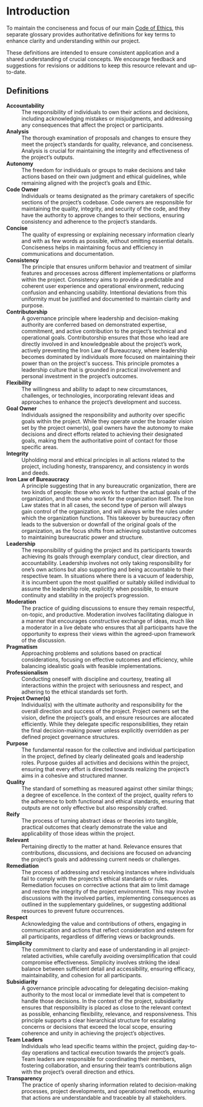 # Introduction

To maintain the conciseness and focus of our main [Code of Ethics](../CoE.md), this separate glossary provides authoritative definitions for key terms to enhance clarity and understanding within our project.

These definitions are intended to ensure consistent application and a shared understanding of crucial concepts. We encourage feedback and suggestions for revisions or additions to keep this resource relevant and up-to-date.

## Definitions

<dl>
  <dt><strong>Accountability</strong></dt>
  <dd>The responsibility of individuals to own their actions and decisions, including acknowledging mistakes or misjudgments, and addressing any consequences that affect the project or participants.</dd>
  <dt><strong>Analysis</strong></dt>
  <dd>The thorough examination of proposals and changes to ensure they meet the project’s standards for quality, relevance, and conciseness. Analysis is crucial for maintaining the integrity and effectiveness of the project’s outputs.</dd>
  <dt><strong>Autonomy</strong></dt>
  <dd>The freedom for individuals or groups to make decisions and take actions based on their own judgment and ethical guidelines, while remaining aligned with the project’s goals and Ethic.</dd>
  <dt><strong>Code Owner</strong></dt>
  <dd>Individuals or teams designated as the primary caretakers of specific sections of the project’s codebase. Code owners are responsible for maintaining the quality, integrity, and security of the code, and they have the authority to approve changes to their sections, ensuring consistency and adherence to the project’s standards.</dd>
  <dt><strong>Concise</strong></dt>
  <dd>The quality of expressing or explaining necessary information clearly and with as few words as possible, without omitting essential details. Conciseness helps in maintaining focus and efficiency in communications and documentation.</dd>
  <dt><strong>Consistency</strong></dt>
  <dd>The principle that ensures uniform behavior and treatment of similar features and processes across different implementations or platforms within the project. Consistency aims to provide a predictable and coherent user experience and operational environment, reducing confusion and enhancing usability. Intentional deviations from this uniformity must be justified and documented to maintain clarity and purpose.</dd>
  <dt><strong>Contributorship</strong></dt>
  <dd>A governance principle where leadership and decision-making authority are conferred based on demonstrated expertise, commitment, and active contribution to the project’s technical and operational goals. Contributorship ensures that those who lead are directly involved in and knowledgeable about the project’s work, actively preventing the Iron Law of Bureaucracy, where leadership becomes dominated by individuals more focused on maintaining their power than on the project's success. This principle promotes a leadership culture that is grounded in practical involvement and personal investment in the project’s outcomes.</dd>
  <dt><strong>Flexibility</strong></dt>
  <dd>The willingness and ability to adapt to new circumstances, challenges, or technologies, incorporating relevant ideas and approaches to enhance the project’s development and success.</dd>
  <dt><strong>Goal Owner</strong></dt>
  <dd>Individuals assigned the responsibility and authority over specific goals within the project. While they operate under the broader vision set by the project owner(s), goal owners have the autonomy to make decisions and direct efforts related to achieving their designated goals, making them the authoritative point of contact for those specific areas.</dd>
  <dt><strong>Integrity</strong></dt>
  <dd>Upholding moral and ethical principles in all actions related to the project, including honesty, transparency, and consistency in words and deeds.</dd>
  <dt><strong>Iron Law of Bureaucracy</strong></dt>
  <dd>A principle suggesting that in any bureaucratic organization, there are two kinds of people: those who work to further the actual goals of the organization, and those who work for the organization itself. The Iron Law states that in all cases, the second type of person will always gain control of the organization, and will always write the rules under which the organization functions. This takeover by bureaucracy often leads to the subversion or downfall of the original goals of the organization, as the focus shifts from achieving substantive outcomes to maintaining bureaucratic power and structure.</dd>
  <dt><strong>Leadership</strong></dt>
  <dd>The responsibility of guiding the project and its participants towards achieving its goals through exemplary conduct, clear direction, and accountability. Leadership involves not only taking responsibility for one’s own actions but also supporting and being accountable to their respective team. In situations where there is a vacuum of leadership, it is incumbent upon the most qualified or suitably skilled individual to assume the leadership role, explicitly when possible, to ensure continuity and stability in the project’s progression.</dd>
  <dt><strong>Moderation</strong></dt>
  <dd>The practice of guiding discussions to ensure they remain respectful, on-topic, and productive. Moderation involves facilitating dialogue in a manner that encourages constructive exchange of ideas, much like a moderator in a live debate who ensures that all participants have the opportunity to express their views within the agreed-upon framework of the discussion.</dd>
  <dt><strong>Pragmatism</strong></dt>
  <dd>Approaching problems and solutions based on practical considerations, focusing on effective outcomes and efficiency, while balancing idealistic goals with feasible implementations.</dd>
  <dt><strong>Professionalism</strong></dt>
  <dd>Conducting oneself with discipline and courtesy, treating all interactions within the project with seriousness and respect, and adhering to the ethical standards set forth.</dd>
  <dt><strong>Project Owner(s)</strong></dt>
  <dd>Individual(s) with the ultimate authority and responsibility for the overall direction and success of the project. Project owners set the vision, define the project’s goals, and ensure resources are allocated efficiently. While they delegate specific responsibilities, they retain the final decision-making power unless explicitly overridden as per defined project governance structures.</dd>
  <dt><strong>Purpose</strong></dt>
  <dd>The fundamental reason for the collective and individual participation in the project, defined by clearly delineated goals and leadership roles. Purpose guides all activities and decisions within the project, ensuring that every effort is directed towards realizing the project’s aims in a cohesive and structured manner.</dd>
  <dt><strong>Quality</strong></dt>
  <dd>The standard of something as measured against other similar things; a degree of excellence. In the context of the project, quality refers to the adherence to both functional and ethical standards, ensuring that outputs are not only effective but also responsibly crafted.</dd>
  <dt><strong>Reify</strong></dt>
  <dd>The process of turning abstract ideas or theories into tangible, practical outcomes that clearly demonstrate the value and applicability of those ideas within the project.</dd>
  <dt><strong>Relevant</strong></dt>
  <dd>Pertaining directly to the matter at hand. Relevance ensures that contributions, discussions, and decisions are focused on advancing the project’s goals and addressing current needs or challenges.</dd>
  <dt><strong>Remediation</strong></dt>
  <dd>The process of addressing and resolving instances where individuals fail to comply with the projects’s ethical standards or rules. Remediation focuses on corrective actions that aim to limit damage and restore the integrity of the project environment. This may involve discussions with the involved parties, implementing consequences as outlined in the supplementary guidelines, or suggesting additional resources to prevent future occurrences.</dd>
  <dt><strong>Respect</strong></dt>
  <dd>Acknowledging the value and contributions of others, engaging in communication and actions that reflect consideration and esteem for all participants, regardless of differing views or backgrounds.</dd>
  <dt><strong>Simplicity</strong></dt>
  <dd>The commitment to clarity and ease of understanding in all project-related activities, while carefully avoiding oversimplification that could compromise effectiveness. Simplicity involves striking the ideal balance between sufficient detail and accessibility, ensuring efficacy, maintainability, and cohesion for all participants.</dd>
  <dt><strong>Subsidiarity</strong></dt>
  <dd>A governance principle advocating for delegating decision-making authority to the most local or immediate level that is competent to handle those decisions. In the context of the project, subsidiarity ensures that responsibility is placed as close to the relevant context as possible, enhancing flexibility, relevance, and responsiveness. This principle supports a clear hierarchical structure for escalating concerns or decisions that exceed the local scope, ensuring coherence and unity in achieving the project’s objectives.</dd>
  <dt><strong>Team Leaders</strong></dt>
  <dd>Individuals who lead specific teams within the project, guiding day-to-day operations and tactical execution towards the project’s goals. Team leaders are responsible for coordinating their members, fostering collaboration, and ensuring their team’s contributions align with the project’s overall direction and ethics.</dd>
  <dt><strong>Transparency</strong></dt>
  <dd>The practice of openly sharing information related to decision-making processes, project developments, and operational methods, ensuring that actions are understandable and traceable by all stakeholders.</dd>
</dl>
